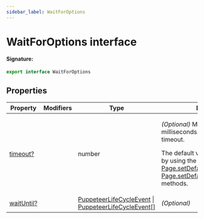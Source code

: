 ```yaml
---
sidebar_label: WaitForOptions
---
```


# WaitForOptions interface

#### Signature:

```typescript
export interface WaitForOptions
```

## Properties

| Property                                              | Modifiers | Type                                                                                                                                       | Description                                                                                                                                                                                                                                                                                                   | Default            |
| ----------------------------------------------------- | --------- | ------------------------------------------------------------------------------------------------------------------------------------------ | ------------------------------------------------------------------------------------------------------------------------------------------------------------------------------------------------------------------------------------------------------------------------------------------------------------- | ------------------ |
| [timeout?](./puppeteer.waitforoptions.timeout.md)     |           | number                                                                                                                                     | <p>_(Optional)_ Maximum wait time in milliseconds. Pass 0 to disable the timeout.</p><p>The default value can be changed by using the [Page.setDefaultTimeout()](./puppeteer.page.setdefaulttimeout.md) or [Page.setDefaultNavigationTimeout()](./puppeteer.page.setdefaultnavigationtimeout.md) methods.</p> | <code>30000</code> |
| [waitUntil?](./puppeteer.waitforoptions.waituntil.md) |           | [PuppeteerLifeCycleEvent](./puppeteer.puppeteerlifecycleevent.md) \| [PuppeteerLifeCycleEvent](./puppeteer.puppeteerlifecycleevent.md)\[\] | _(Optional)_                                                                                                                                                                                                                                                                                                  |                    |
